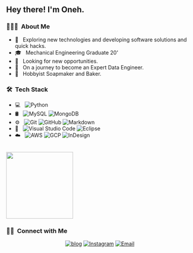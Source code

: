 <h2> Hey there! I'm Oneh.</h2>

<h3> 👩🏽‍💻 &nbsp;About Me </h3>

- 🤔 &nbsp; Exploring new technologies and developing software solutions and quick hacks.
- 🎓 &nbsp; Mechanical Engineering Graduate 20'
- 💼 &nbsp; Looking for new opportunities.
- 🌱 &nbsp; On a journey to become an Expert Data Engineer.
- 🎨 &nbsp; Hobbyist Soapmaker and Baker.

<h3> 🛠 &nbsp;Tech Stack</h3>

- 💻 &nbsp;
  ![Python](https://img.shields.io/badge/-Python-333333?style=flat&logo=python)
- 🛢 &nbsp;
  ![MySQL](https://img.shields.io/badge/-MySQL-333333?style=flat&logo=mysql)
  ![MongoDB](https://img.shields.io/badge/-MongoDB-333333?style=flat&logo=mongodb)
- ⚙️ &nbsp;
  ![Git](https://img.shields.io/badge/-Git-333333?style=flat&logo=git)
  ![GitHub](https://img.shields.io/badge/-GitHub-333333?style=flat&logo=github)
  ![Markdown](https://img.shields.io/badge/-Markdown-333333?style=flat&logo=markdown)
- 🔧 &nbsp;
  ![Visual Studio Code](https://img.shields.io/badge/-Visual%20Studio%20Code-333333?style=flat&logo=visual-studio-code&logoColor=007ACC)
  ![Eclipse](https://img.shields.io/badge/-Eclipse-333333?style=flat&logo=eclipse-ide&logoColor=2C2255)
- ☁️ &nbsp;
  ![AWS](https://img.shields.io/badge/-Illustrator-333333?style=flat&logo=adobe-illustrator)
  ![GCP](https://img.shields.io/badge/-Photoshop-333333?style=flat&logo=adobe-photoshop)
  ![InDesign](https://img.shields.io/badge/-InDesign-333333?style=flat&logo=adobe-indesign)


<br/>
<a href="https://github.com/oneh">
  <img height="180em" src="https://github-readme-stats.vercel.app/api/top-langs/?username=onehmosia&theme=buefy&layout=compact" />
</a>

<br/>

<h3> 🤝🏻 &nbsp;Connect with Me </h3>

<p align="center">
<a href="https://www.onehmosia.wordpress.com/"><img alt="blog" src="https://img.shields.io/badge/Website-www.onehmosia.wordpress.com-blue?style=flat-square&logo=google-chrome"></a>
<a href="https://www.instagram.com/oneh.py/"><img alt="Instagram" src="https://img.shields.io/badge/Instagram-oneh.py__-blue?style=flat-square&logo=instagram"></a>
<a href="mailto:hello@oneh.online"><img alt="Email" src="https://img.shields.io/badge/Email-hello@oneh.online-blue?style=flat-square&logo=gmail"></a>
</p>




